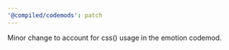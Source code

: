 ```yaml
---
'@compiled/codemods': patch
---
```


Minor change to account for css() usage in the emotion codemod.
